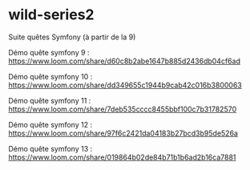 # wild-series2
Suite quêtes Symfony (à partir de la 9)

Démo quête symfony 9 : https://www.loom.com/share/d60c8b2abe1647b885d2436db04cf6ad

Démo quête symfony 10 : https://www.loom.com/share/dd349655c1944b9cab42c016b3800063

Démo quête symfony 11 : https://www.loom.com/share/7deb535cccc8455bbf100c7b31782570

Démo quête symfony 12 : https://www.loom.com/share/97f6c2421da04183b27bcd3b95de526a

Démo quête symfony 13 : https://www.loom.com/share/019864b02de84b71b1b6ad2b16ca7881
